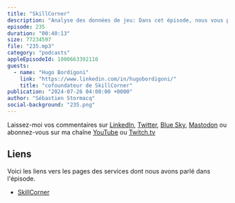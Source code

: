 ```yaml
---
title: "SkillCorner"
description: "Analyse des données de jeu: Dans cet épisode, nous vous présentons SkillCorner, une entreprise spécialisée dans les données de performance des joueurs de football et d'autres sports. SkillCorner collecte et analyse les données de performance en temps réel à partir des flux vidéos publics des matchs.\nDécouvrez le fonctionnement de leur solution et comment ils exploitent les services AWS pour créer une architecture cloud robuste et efficace. Nous discuterons des défis techniques qu'ils ont rencontrés, des services AWS qu'ils utilisent, et des méthodes qu'ils ont mises en place pour optimiser leurs processus d'analyse.\nRejoignez-nous pour une exploration de l'intégration des technologies avancées dans le domaine du sport et voyez comment AWS aide SkillCorner à améliorer l'analyse sportive.\nAbonnez-vous au podcast \U0001F399️ AWS ☁️ en \U0001F1EB\U0001F1F7 pour ne rien manquer de nos prochains épisodes."
episode: 235
duration: "00:40:13"
size: 77234597
file: "235.mp3"
category: "podcasts"
appleEpisodeId: 1000663392110
guests:
  - name: "Hugo Bordigoni"
    link: "https://www.linkedin.com/in/hugobordigoni/"
    title: "cofoundateur de SkillCorner"
publication: "2024-07-26 04:00:00 +0000"
author: "Sébastien Stormacq"
social-background: "235.png"
---
```


Laissez-moi vos commentaires sur [LinkedIn](https://www.linkedin.com/in/sebastienstormacq/), [Twitter](https://twitter.com/sebsto), [Blue Sky](https://bsky.app/profile/sebsto.bsky.social), [Mastodon](https://awscommunity.social/@sebsto) ou abonnez-vous sur ma chaîne [YouTube](https://www.youtube.com/sebsto) ou [Twitch.tv](https://www.twitch.tv/sebAWS)

## Liens

Voici les liens vers les pages des services dont nous avons parlé dans l'épisode.

- [SkillCorner](https://skillcorner.com/)
